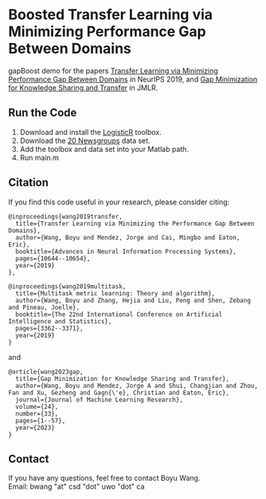 # Boosted Transfer Learning via Minimizing Performance Gap Between Domains

gapBoost demo for the papers [Transfer Learning via Minimizing Performance Gap Between Domains](https://proceedings.neurips.cc/paper/2019/hash/c66dd00e5fc44ba8de89d7713fedcd50-Abstract.html) in NeurIPS 2019, and  [Gap Minimization for Knowledge Sharing and Transfer](https://jmlr.org/papers/v24/22-0099.html) in JMLR.

## Run the Code

1. Download and install the [LogisticR](http://yelabs.net/software/SLEP/) toolbox. 
2. Download the [20 Newsgroups](http://www.cad.zju.edu.cn/home/dengcai/Data/TextData.html) data set.
3. Add the toolbox and data set into your Matlab path.
4. Run main.m


## Citation

If you find this code useful in your research, please consider citing:

```
@inproceedings{wang2019transfer,
  title={Transfer Learning via Minimizing the Performance Gap Between Domains},
  author={Wang, Boyu and Mendez, Jorge and Cai, Mingbo and Eaton, Eric},
  booktitle={Advances in Neural Information Processing Systems},
  pages={10644--10654},
  year={2019}
},
```

```
@inproceedings{wang2019multitask,
  title={Multitask metric learning: Theory and algorithm},
  author={Wang, Boyu and Zhang, Hejia and Liu, Peng and Shen, Zebang and Pineau, Joelle},
  booktitle={The 22nd International Conference on Artificial Intelligence and Statistics},
  pages={3362--3371},
  year={2019}
}
```

and


```
@article{wang2023gap,
  title={Gap Minimization for Knowledge Sharing and Transfer},
  author={Wang, Boyu and Mendez, Jorge A and Shui, Changjian and Zhou, Fan and Xu, Gezheng and Gagn{\'e}, Christian and Eaton, Eric},
  journal={Journal of Machine Learning Research},
  volume={24},
  number={33},
  pages={1--57},
  year={2023}
}
```

## Contact

If you have any questions, feel free to contact Boyu Wang. <br />
Email: bwang "at" csd "dot" uwo "dot" ca


